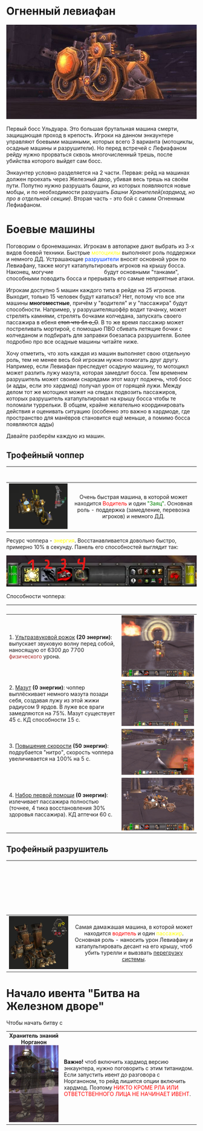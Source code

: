 # Огненный левиафан #

![Машына](/img/flameleviathan1.jpg)

Первый босс Ульдуара. Это большая брутальная машина смерти, защищающая проход в крепость. Игроки на данном энкаунтере управляют боевыми машиными, которых всего 3 варианта (мотоциклы, осадные машины и разрушители). Но перед встречей с Лефиафаном рейду нужно прорваться сквозь многочисленный трешь, после убийства которого выйдет сам босс.

Энкаунтер условно разделяется на 2 части. Первая: рейд на машинах должен проехать через Железный двор, убивая весь трешь на своём пути. Попутно нужно разрушать башни, из которых появляются новые мобцы, и по необходимости разрушать _Башни Хранителей(хардмод, но про в отдельной секции)_. Вторая часть - это бой с самим Огненным Лефиафаном.

# Боевые машины #

Поговорим о бронемашинах. Игрокам в автопарке дают выбрать из 3-х видов боевой техники. Быстрые <span style = "color:yellow">мотоциклы</span> выполняют роль поддержки и немного ДД. Устрашающие <span style = "color:#0040FF"> разрушители</span> вносят основной урон по Левиафану, также могут катапультировать игроков на крышу босса. Наконец, могучие <span style = "color:#FFF4F3"><b>осадные машины</b></span> будут основными "танками", способными поводить босса и прерывать его самые неприятные атаки. 

Игрокам доступно 5 машин каждого типа в рейде на 25 игроков. Выходит, только 15 человек будут кататься? Нет, потому что все эти машины **многоместные**, причём у "водителя" и у "пассажира" будут способности. Например, у разрушителяшофёр водит тачанку, может стрелять камнями, стрелять бочками колчедана, запускать своего пассажира в ебеня ~~стоп что бл о_О~~. В то же время пассажир может постреливать мортирой, с помощью ПВО сбивать летящие бочки с колчеданом и подбирать для заправки боезапаса разрушителя. Более подробно про все осадные машины читайте ниже.

Хочу отметить, что хоть каждая из машин выполняет свою отдельную роль, тем не менее весь бой игрокам нужно помогать друг другу. Например, если Левиафан преследует осадную машину, то мотоцикл может разлить лужу мазута, которая замедлит босса. Тем временем разрушитель может своими снарядами этот мазут поджечь, чтоб босс (и адды, если это хардмод) получал урон от горящей лужи. Между делом тот же мотоцикл может на спидах подвозить пассажиров, которых разрушитель катапультировал на крышу босса чтобы те поломали туррельки. В общем, крайне желательно координировать действия и оценивать ситуацию (особенно это важно в хардмоде, где пространство для манёвров становится ещё меньше, а помимо босса появляются адды)

Давайте разберём каждую из машин.

## Трофейный чоппер ##

|&nbsp; &nbsp; &nbsp; &nbsp; &nbsp; &nbsp; &nbsp;&nbsp; &nbsp; &nbsp; &nbsp; &nbsp; &nbsp; &nbsp;&nbsp; &nbsp; &nbsp; &nbsp; &nbsp; &nbsp; &nbsp;&nbsp; &nbsp; &nbsp; &nbsp; &nbsp; &nbsp; &nbsp;&nbsp; &nbsp; &nbsp; &nbsp; &nbsp; &nbsp; &nbsp;&nbsp; &nbsp; &nbsp; &nbsp; &nbsp; &nbsp; &nbsp;||
|:---:|:---:|
|![motik](/img/Чоппер2.png)|Очень быстрая машина, в которой может находится <span style = "color:red"> Водитель </span> и один <span style = "color:green">"Заяц"</span>. Основная роль - поддержка (замедление, перевозка игроков) и немного ДД. |

Ресурс чоппера - <span style = "color:yellow">энергия</span>. Восстанавливается довольно быстро, примерно 10% в секунду. Панель его способностей выглядит так:

![spos](/img/Чопперскилы.png)

Способности чоппера:

||&nbsp;&nbsp;&nbsp;&nbsp;&nbsp;&nbsp;&nbsp;&nbsp;&nbsp;&nbsp;&nbsp;&nbsp;&nbsp;&nbsp;&nbsp;&nbsp;&nbsp;&nbsp;&nbsp;&nbsp;&nbsp;&nbsp;&nbsp;&nbsp;&nbsp;&nbsp;&nbsp;&nbsp;&nbsp;&nbsp;&nbsp;&nbsp;&nbsp;&nbsp;&nbsp;&nbsp;&nbsp;&nbsp;&nbsp;&nbsp;&nbsp;&nbsp;&nbsp;&nbsp;&nbsp;&nbsp;|
|:---|:---:|
| 1. [Ультразвуковой рожок](https://www.wowhead.com/wotlk/ru/spell=62974) **(20 энергии)**: выпускает звуковую волну перед собой, наносящую от 6300 до 7700 <span style = "color:brown">физического</span> урона.|![Rozok](/img/Рожок.gif)|
| 2. [Мазут](https://www.wowhead.com/wotlk/ru/spell=62286) **(0 энергии)**: чоппер выплёскивает немного мазута позади себя, создавая лужу из этой жижи радиусом 9 ярдов. В луже все враги замедляются на 75%. Мазут существует 45 с. КД способности 15 с.|![mazut](/img/Мазут2.gif)|
| 3. [Повышение скорости](https://www.wowhead.com/wotlk/ru/spell=62299) **(50 энергии)**: подрубается "нитро", скорость чоппера увеличивается на 100% на 5 с.|![Speeeed](/img/На_спидах.gif)|
| 4. [Набор первой помощи](https://www.wowhead.com/wotlk/ru/spell=64660) **(0 энергии)**: излечивает пассажира полностью (точнее, 4 тика восстановления 30% здоровья пассажира). КД аптечки 60 с.|![Aptechka](/img/Аптечка.gif)|

## Трофейный разрушитель ##

|&nbsp; &nbsp; &nbsp; &nbsp; &nbsp; &nbsp; &nbsp;&nbsp; &nbsp; &nbsp; &nbsp; &nbsp; &nbsp; &nbsp;&nbsp; &nbsp; &nbsp; &nbsp; &nbsp; &nbsp; &nbsp;&nbsp; &nbsp; &nbsp; &nbsp; &nbsp; &nbsp; &nbsp;&nbsp; &nbsp; &nbsp; &nbsp; &nbsp; &nbsp; &nbsp;&nbsp; &nbsp; &nbsp; &nbsp; &nbsp; &nbsp; &nbsp; &nbsp; &nbsp; &nbsp; &nbsp;&nbsp; &nbsp; &nbsp; &nbsp; &nbsp; &nbsp; &nbsp;&nbsp; &nbsp; &nbsp; &nbsp; &nbsp; &nbsp; &nbsp;&nbsp; &nbsp; &nbsp; &nbsp;&nbsp; &nbsp; &nbsp; &nbsp; &nbsp; &nbsp; &nbsp;&nbsp; &nbsp; &nbsp; &nbsp; &nbsp; &nbsp; &nbsp;&nbsp; &nbsp; &nbsp; &nbsp; &nbsp; &nbsp; &nbsp;&nbsp; &nbsp; &nbsp; &nbsp; &nbsp; &nbsp; &nbsp;&nbsp; &nbsp; &nbsp; &nbsp; &nbsp; &nbsp; &nbsp;&nbsp; &nbsp; &nbsp; &nbsp; &nbsp; &nbsp; &nbsp;&nbsp; &nbsp; &nbsp; &nbsp; &nbsp; &nbsp; &nbsp;&nbsp; &nbsp; &nbsp; &nbsp; &nbsp; &nbsp; &nbsp; &nbsp; &nbsp; &nbsp; &nbsp;&nbsp; &nbsp; &nbsp; &nbsp; &nbsp; &nbsp; &nbsp;&nbsp; &nbsp; &nbsp; &nbsp; &nbsp; &nbsp; &nbsp;&nbsp; &nbsp; &nbsp; &nbsp;&nbsp; &nbsp; &nbsp; &nbsp; &nbsp; &nbsp; &nbsp;&nbsp; &nbsp; &nbsp; &nbsp; &nbsp; &nbsp; &nbsp;||
|:---:|:---:|
|![motik](/img/Разрушитель2.png)| Самая дамажашая машина, в которой может находится <span style = "color:red"> водитель </span> и один <span style = "color:yellow">пассажир</span>. Основная роль - наносить урон Левиафану и катапультировать десант на его крышу, чтоб убить турелли и вывзвать [перегрузку системы](https://www.wowhead.com/wotlk/ru/spell=62475). |

# Начало ивента "Битва на Железном дворе" #

Чтобы начать битву с 

|||
|:---:|:---|
|**Хранитель знаний Норганон** <br/> ![Duuude](/img/lore-keeper-of-norgannon.jpg)|**Важно!** чтоб включить хардмод версию энкаунтера, нужно поговорить с этим титанидом. Если запустить ивент до разговора с Норганоном, то рейд лишится опции включить хардмод. Поэтому <span style = "color:red">НИКТО КРОМЕ РЛА ИЛИ ОТВЕТСТВЕННОГО ЛИЦА НЕ НАЧИНАЕТ ИВЕНТ</span>.|


